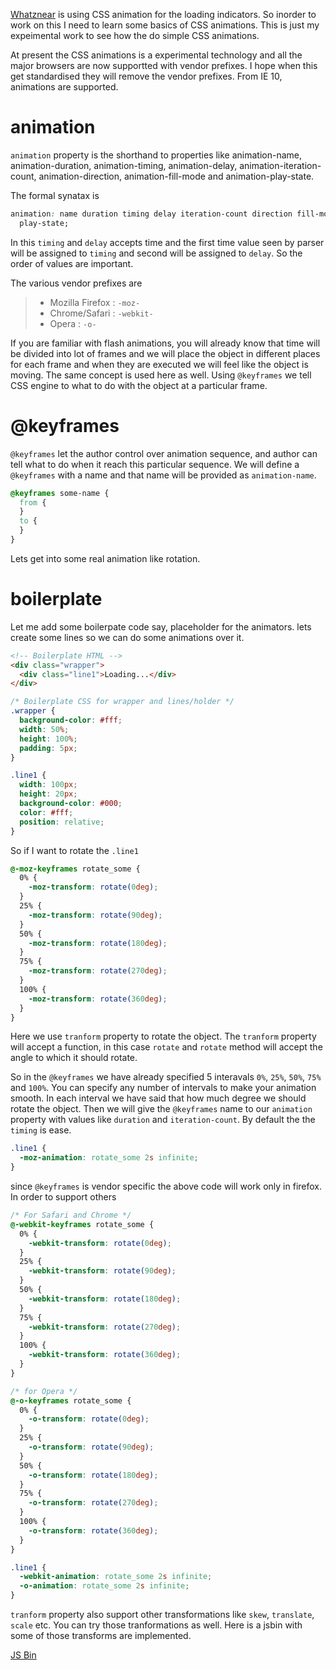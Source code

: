 <!--


---
 "CSS: Getting started with animations"
excerpt: "CSS: Getting started with animations"
date: 2014-11-30 00:00:00 IST
updated: 2014-11-30 00:00:00 IST
categories: css
---

-->
<!DOCTYPE html>
<html>

<head>
  <title>basic-git-workflow</title>
  <meta charset="utf-8">
  <meta name="viewport" content="width=device-width, initial-scale=1.0">


  <link rel="stylesheet" href="./css/bootstrap.css">
  <link rel="stylesheet" href="./css/bootstrap.grid.css">
  <link rel="stylesheet" href="./css/bootstrap.min.css">
  <link rel="stylesheet" href="./css/bootstrap-reboot.min.css">
  <link rel="stylesheet" href="./css/bootstrap.css.map">
  <link rel="stylesheet" href="./css/blog-home.css">
  <link rel="stylesheet" href="./css/prism.css">
  <script async defer src="./css/prism.js"></script>
</head>

<body>

[Whatznear](http://whatznear.com) is using CSS animation for the loading indicators. So inorder to work on this I need to learn some basics of CSS animations. This is just my expeimental work to see how the do simple CSS animations.

At present the CSS animations is a experimental technology and all the major browsers are now supportted with vendor prefixes. I hope when this get standardised they will remove the vendor prefixes. From IE 10, animations are supported.

# animation

`animation` property is the shorthand to properties like animation-name, animation-duration, animation-timing, animation-delay, animation-iteration-count, animation-direction, animation-fill-mode and animation-play-state.

The formal synatax is

```css
animation: name duration timing delay iteration-count direction fill-mode
  play-state;
```

In this `timing` and `delay` accepts time and the first time value seen by parser will be assigned to `timing` and second will be assigned to `delay`. So the order of values are important.

The various vendor prefixes are

> - Mozilla Firefox : `-moz-`
> - Chrome/Safari : `-webkit-`
> - Opera : `-o-`

If you are familiar with flash animations, you will already know that time will be divided into lot of frames and we will place the object in different places for each frame and when they are executed we will feel like the object is moving. The same concept is used here as well. Using `@keyframes` we tell CSS engine to what to do with the object at a particular frame.

# @keyframes

`@keyframes` let the author control over animation sequence, and author can tell what to do when it reach this particular sequence. We will define a `@keyframes` with a name and that name will be provided as `animation-name`.

```css
@keyframes some-name {
  from {
  }
  to {
  }
}
```

Lets get into some real animation like rotation.

# boilerplate

Let me add some boilerpate code say, placeholder for the animators. lets create some lines so we can do some animations over it.

```html
<!-- Boilerplate HTML -->
<div class="wrapper">
  <div class="line1">Loading...</div>
</div>
```

```css
/* Boilerplate CSS for wrapper and lines/holder */
.wrapper {
  background-color: #fff;
  width: 50%;
  height: 100%;
  padding: 5px;
}

.line1 {
  width: 100px;
  height: 20px;
  background-color: #000;
  color: #fff;
  position: relative;
}
```

So if I want to rotate the `.line1`

```css
@-moz-keyframes rotate_some {
  0% {
    -moz-transform: rotate(0deg);
  }
  25% {
    -moz-transform: rotate(90deg);
  }
  50% {
    -moz-transform: rotate(180deg);
  }
  75% {
    -moz-transform: rotate(270deg);
  }
  100% {
    -moz-transform: rotate(360deg);
  }
}
```

Here we use `tranform` property to rotate the object. The `tranform` property will accept a function, in this case `rotate` and `rotate` method will accept the angle to which it should rotate.

So in the `@keyframes` we have already specified 5 interavals `0%`, `25%`, `50%`, `75%` and `100%`. You can specify any number of intervals to make your animation smooth. In each interval we have said that how much degree we should rotate the object. Then we will give the `@keyframes` name to our `animation` property with values like `duration` and `iteration-count`. By default the the `timing` is ease.

```css
.line1 {
  -moz-animation: rotate_some 2s infinite;
}
```

since `@keyframes` is vendor specific the above code will work only in firefox. In order to support others

```css
/* For Safari and Chrome */
@-webkit-keyframes rotate_some {
  0% {
    -webkit-transform: rotate(0deg);
  }
  25% {
    -webkit-transform: rotate(90deg);
  }
  50% {
    -webkit-transform: rotate(180deg);
  }
  75% {
    -webkit-transform: rotate(270deg);
  }
  100% {
    -webkit-transform: rotate(360deg);
  }
}

/* for Opera */
@-o-keyframes rotate_some {
  0% {
    -o-transform: rotate(0deg);
  }
  25% {
    -o-transform: rotate(90deg);
  }
  50% {
    -o-transform: rotate(180deg);
  }
  75% {
    -o-transform: rotate(270deg);
  }
  100% {
    -o-transform: rotate(360deg);
  }
}

.line1 {
  -webkit-animation: rotate_some 2s infinite;
  -o-animation: rotate_some 2s infinite;
}
```

`tranform` property also support other transformations like `skew`, `translate`, `scale` etc.
You can try those tranformations as well. Here is a jsbin with some of those transforms are implemented.

<a class="jsbin-embed" href="http://jsbin.com/wudel/4/embed?css,output">JS Bin</a><script src="http://static.jsbin.com/js/embed.js"></script>

